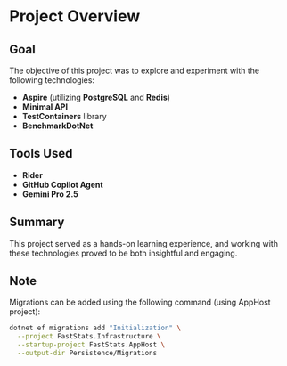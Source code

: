 # Project Overview

## Goal

The objective of this project was to explore and experiment with the following technologies:

- **Aspire** (utilizing **PostgreSQL** and **Redis**)
- **Minimal API**
- **TestContainers** library
- **BenchmarkDotNet**

## Tools Used

- **Rider**
- **GitHub Copilot Agent**
- **Gemini Pro 2.5**

## Summary

This project served as a hands-on learning experience, and working with these technologies proved to be both insightful and engaging.

## Note

Migrations can be added using the following command (using AppHost project):

```bash
dotnet ef migrations add "Initialization" \
  --project FastStats.Infrastructure \
  --startup-project FastStats.AppHost \
  --output-dir Persistence/Migrations
